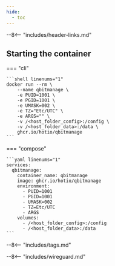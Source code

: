 ```yaml
---
hide:
  - toc
---
```


--8<-- "includes/header-links.md"

## Starting the container

=== "cli"

    ```shell linenums="1"
    docker run --rm \
        --name qbitmanage \
        -e PUID=1001 \
        -e PGID=1001 \
        -e UMASK=002 \
        -e TZ="Etc/UTC" \
        -e ARGS="" \
        -v /<host_folder_config>:/config \
        -v /<host_folder_data>:/data \
        ghcr.io/hotio/qbitmanage
    ```

=== "compose"

    ```yaml linenums="1"
    services:
      qbitmanage:
        container_name: qbitmanage
        image: ghcr.io/hotio/qbitmanage
        environment:
          - PUID=1001
          - PGID=1001
          - UMASK=002
          - TZ=Etc/UTC
          - ARGS
        volumes:
          - /<host_folder_config>:/config
          - /<host_folder_data>:/data
    ```

--8<-- "includes/tags.md"

--8<-- "includes/wireguard.md"
